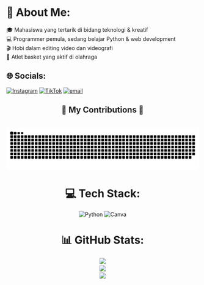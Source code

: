 # 💫 About Me:
🎓 Mahasiswa yang tertarik di bidang teknologi & kreatif<br>💻 Programmer pemula, sedang belajar Python & web development<br>🎬 Hobi dalam editing video dan videografi<br>🏀 Atlet basket yang aktif di olahraga


## 🌐 Socials:
[![Instagram](https://img.shields.io/badge/Instagram-%23E4405F.svg?logo=Instagram&logoColor=white)](https://instagram.com/abntang.nur) [![TikTok](https://img.shields.io/badge/TikTok-%23000000.svg?logo=TikTok&logoColor=white)](https://tiktok.com/@bntang.nur) [![email](https://img.shields.io/badge/Email-D14836?logo=gmail&logoColor=white)](mailto:abintang.nur4@gmail.com) 

<div align="center">
  <h2>🐍 My Contributions 🐍</h2>
  <br>
  <img alt="snake eating my contributions" src="https://raw.githubusercontent.com/salesp07/salesp07/output/github-contribution-grid-snake.svg" />

# 💻 Tech Stack:
![Python](https://img.shields.io/badge/python-3670A0?style=for-the-badge&logo=python&logoColor=ffdd54) ![Canva](https://img.shields.io/badge/Canva-%2300C4CC.svg?style=for-the-badge&logo=Canva&logoColor=white)
# 📊 GitHub Stats:
![](https://github-readme-stats.vercel.app/api?username=abntang&theme=blueberry&hide_border=true&include_all_commits=false&count_private=false)<br/>
![](https://nirzak-streak-stats.vercel.app/?user=abntang&theme=blueberry&hide_border=true)<br/>
![](https://github-readme-stats.vercel.app/api/top-langs/?username=abntang&theme=blueberry&hide_border=true&include_all_commits=false&count_private=false&layout=compact)

